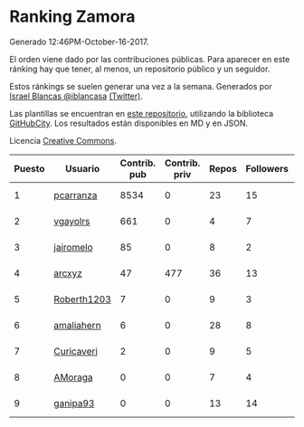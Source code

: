 # Ranking Zamora

Generado 12:46PM-October-16-2017.

El orden viene dado por las contribuciones públicas. Para aparecer en este ránking hay que tener, al menos, un repositorio público y un seguidor.

Estos ránkings se suelen generar una vez a la semana. Generados por [Israel Blancas @iblancasa](https://github.com/iblancasa/) [(Twitter)](https://twitter.com/iblancasa).

Las plantillas se encuentran en [este repositorio](https://github.com/iblancasa/GH-Spanish-Ranking), utilizando la biblioteca [GitHubCity](https://github.com/iblancasa/GitHubCity). Los resultados están disponibles en MD y en JSON.

Licencia [Creative Commons](https://creativecommons.org/licenses/by/4.0/).

| Puesto   |  Usuario  | Contrib. pub | Contrib. priv |Repos| Followers | Desde |  Avatar  |
|----------|-----------|--------------|---------------|-----|-----------|-------|----------|
|1|[pcarranza](https://github.com/pcarranza)|8534|0|23|15|2013-05-22|![pcarranza](https://avatars2.githubusercontent.com/u/4496338)|
|2|[vgayolrs](https://github.com/vgayolrs)|661|0|4|7|2016-03-05|![vgayolrs](https://avatars1.githubusercontent.com/u/17665201)|
|3|[jairomelo](https://github.com/jairomelo)|85|0|8|2|2014-05-19|![jairomelo](https://avatars2.githubusercontent.com/u/7632991)|
|4|[arcxyz](https://github.com/arcxyz)|47|477|36|13|2010-01-18|![arcxyz](https://avatars3.githubusercontent.com/u/185002)|
|5|[Roberth1203](https://github.com/Roberth1203)|7|0|9|3|2014-12-31|![Roberth1203](https://avatars3.githubusercontent.com/u/10360581)|
|6|[amaliahern](https://github.com/amaliahern)|6|0|28|8|2010-06-14|![amaliahern](https://avatars0.githubusercontent.com/u/304761)|
|7|[Curicaveri](https://github.com/Curicaveri)|2|0|9|5|2014-01-06|![Curicaveri](https://avatars0.githubusercontent.com/u/6333993)|
|8|[AMoraga](https://github.com/AMoraga)|0|0|7|4|2010-02-26|![AMoraga](https://avatars3.githubusercontent.com/u/211362)|
|9|[ganipa93](https://github.com/ganipa93)|0|0|13|14|2015-09-03|![ganipa93](https://avatars0.githubusercontent.com/u/14114469)|
